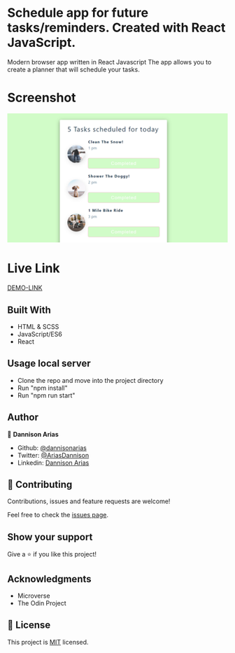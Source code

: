 # Schedule app for future tasks/reminders. Created with React JavaScript.

Modern browser app written in React Javascript
The app allows you to create a planner that will schedule your tasks.

# Screenshot

![sample](captured.png)

# Live Link

[DEMO-LINK](https://61f54fd559dcbf78f375f123--quirky-agnesi-12cdd5.netlify.app/)

## Built With

- HTML & SCSS
- JavaScript/ES6
- React

## Usage local server

- Clone the repo and move into the project directory
- Run "npm install"
- Run "npm run start"

## Author

👤 **Dannison Arias**

- Github: [@dannisonarias](https://github.com/dannisonarias)
- Twitter: [@AriasDannison](https://twitter.com/AriasDannison)
- Linkedin: [Dannison Arias](https://www.linkedin.com/in/dannison-arias-777919190/)

## 🤝 Contributing

Contributions, issues and feature requests are welcome!

Feel free to check the [issues page](/issues).

## Show your support

Give a ⭐️ if you like this project!

## Acknowledgments

- Microverse
- The Odin Project

## 📝 License

This project is [MIT](./license.md) licensed.
